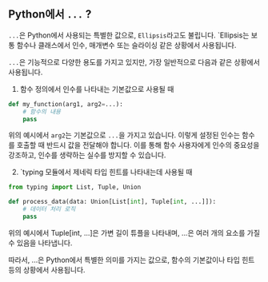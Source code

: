 ## Python에서 `...` ?

`...`은 Python에서 사용되는 특별한 값으로, `Ellipsis`라고도 불립니다.
`Ellipsis는 보통 함수나 클래스에서 인수, 매개변수 또는 슬라이싱 같은 상황에서 사용됩니다.

`...`은 기능적으로 다양한 용도를 가지고 있지만, 가장 일반적으로 다음과 같은 상황에서 사용됩니다.

1. 함수 정의에서 인수를 나타내는 기본값으로 사용될 때

```python
def my_function(arg1, arg2=...):
    # 함수의 내용
    pass
```

위의 예시에서 `arg2`는 기본값으로 `...`을 가지고 있습니다.
이렇게 설정된 인수는 함수를 호출할 때 반드시 값을 전달해야 합니다. 이를 통해 함수 사용자에게 인수의 중요성을 강조하고, 인수를 생략하는 실수를 방지할 수 있습니다.

2. `typing 모듈에서 제네릭 타입 힌트를 나타내는데 사용될 때

```python
from typing import List, Tuple, Union

def process_data(data: Union[List[int], Tuple[int, ...]]):
    # 데이터 처리 로직
    pass
```

위의 예시에서 Tuple[int, ...]은 가변 길이 튜플을 나타내며, ...은 여러 개의 요소를 가질 수 있음을 나타냅니다.

따라서, ...은 Python에서 특별한 의미를 가지는 값으로, 함수의 기본값이나 타입 힌트 등의 상황에서 사용됩니다.

